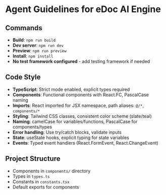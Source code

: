 # Agent Guidelines for eDoc AI Engine

## Commands
- **Build**: `npm run build`
- **Dev server**: `npm run dev`
- **Preview**: `npm run preview`
- **Install**: `npm install`
- **No test framework configured** - add testing framework if needed

## Code Style
- **TypeScript**: Strict mode enabled, explicit types required
- **Components**: Functional components with React.FC, PascalCase naming
- **Imports**: React imported for JSX namespace, path aliases: `@/*`, `components/*`
- **Styling**: Tailwind CSS classes, consistent color scheme (slate/teal)
- **Naming**: camelCase for variables/functions, PascalCase for components/types
- **Error handling**: Use try/catch blocks, validate inputs
- **State**: useState hooks, explicit typing for state variables
- **Events**: Typed event handlers (React.FormEvent, React.ChangeEvent)

## Project Structure
- Components in `components/` directory
- Types in `types.ts`
- Constants in `constants.tsx`
- Default exports for components